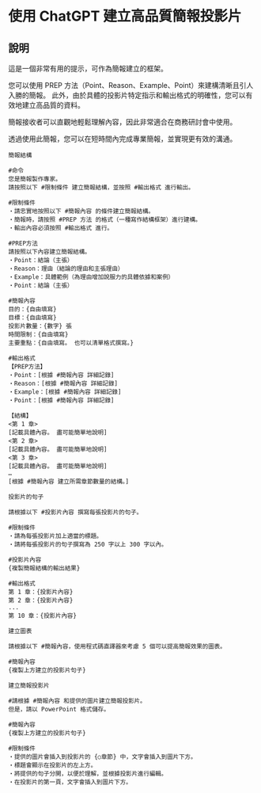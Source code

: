# 使用 ChatGPT 建立高品質簡報投影片

## 說明
這是一個非常有用的提示，可作為簡報建立的框架。

您可以使用 PREP 方法（Point、Reason、Example、Point）來建構清晰且引人入勝的簡報。 此外，由於具體的投影片特定指示和輸出格式的明確性，您可以有效地建立高品質的資料。

簡報接收者可以直觀地輕鬆理解內容，因此非常適合在商務研討會中使用。

透過使用此簡報，您可以在短時間內完成專業簡報，並實現更有效的溝通。

```plaintext
簡報結構

#命令
您是簡報製作專家。
請按照以下 #限制條件 建立簡報結構，並按照 #輸出格式 進行輸出。

#限制條件
・請忠實地按照以下 #簡報內容 的條件建立簡報結構。
・簡報時，請按照 #PREP 方法 的格式（一種寫作結構框架）進行建構。
・輸出內容必須按照 #輸出格式 進行。

#PREP方法
請按照以下內容建立簡報結構。
・Point：結論（主張）
・Reason：理由（結論的理由和主張理由）
・Example：具體範例（為理由增加說服力的具體依據和案例）
・Point：結論（主張）

#簡報內容
目的：{自由填寫}
目標：{自由填寫}
投影片數量：{數字} 張
時間限制：{自由填寫}
主要重點：{自由填寫。 也可以清單格式撰寫。}

#輸出格式
【PREP方法】
・Point：[根據 #簡報內容 詳細記錄]
・Reason：[根據 #簡報內容 詳細記錄]
・Example：[根據 #簡報內容 詳細記錄]
・Point：[根據 #簡報內容 詳細記錄]

【結構】
<第 1 章>
[記載具體內容。 盡可能簡單地說明]
<第 2 章>
[記載具體內容。 盡可能簡單地說明]
<第 3 章>
[記載具體內容。 盡可能簡單地說明]
…
[根據 #簡報內容 建立所需章節數量的結構。]
```

```plaintext
投影片的句子

請根據以下 #投影片內容 撰寫每張投影片的句子。

#限制條件
・請為每張投影片加上適當的標題。
・請將每張投影片的句子撰寫為 250 字以上 300 字以內。

#投影片內容
{複製簡報結構的輸出結果}

#輸出格式
第 1 章：{投影片內容}
第 2 章：{投影片內容}
...
第 10 章：{投影片內容}
```

```plaintext
建立圖表

請根據以下 #簡報內容，使用程式碼直譯器來考慮 5 個可以提高簡報效果的圖表。

#簡報內容
{複製上方建立的投影片句子}
```

```plaintext
建立簡報投影片

#請根據 #簡報內容 和提供的圖片建立簡報投影片。
但是，請以 PowerPoint 格式儲存。

#簡報內容
{複製上方建立的投影片句子}

#限制條件
・提供的圖片會插入到投影片的 {○章節} 中，文字會插入到圖片下方。
・標題會顯示在投影片的左上方。
・將提供的句子分開，以便於理解，並根據投影片進行編輯。
・在投影片的第一頁，文字會插入到圖片下方。
```